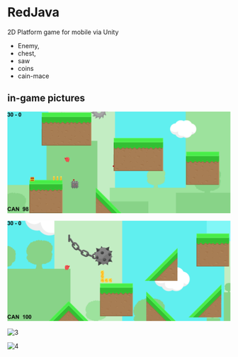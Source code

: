 # RedJava
 
 2D Platform game for mobile via Unity

* Enemy,
* chest, 
* saw 
* coins
* cain-mace

## in-game pictures

![1](RedJAVA/img/redjava_img1.png "redjava")

![2](/RedJAVA/img/redjava-img2.png "redjava2")

![3](RedJAVA/img/redjava_img3.png "redjava3")

![4](RedJAVA/img/redjava_img4.png "redjava4")
